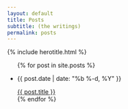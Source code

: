 ```yaml
---
layout: default
title: Posts
subtitle: (the writings)
permalink: posts
---
```

{% include herotitle.html %}

<div class="one-column-body-wrapper">
  <ul class="table-of-contents">
  {% for post in site.posts %}
    <li class="table-of-contents__item">
      <p>{{ post.date | date: "%b %-d, %Y" }}</p>
      <a href="{{ post.url }}">{{ post.title }}</a>
    </li>
  {% endfor %}
</ul>
</div>
